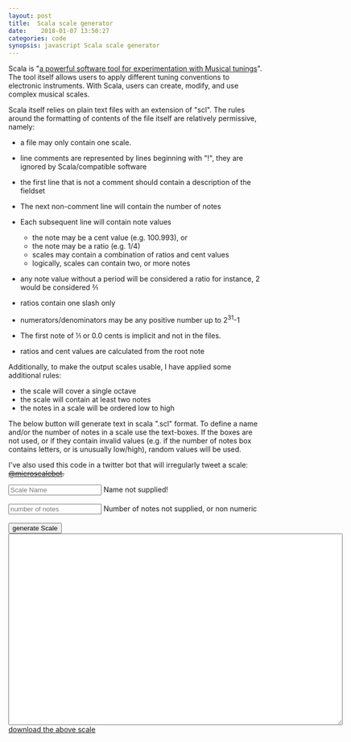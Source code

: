 ```yaml
---
layout: post
title:  Scala scale generator
date:    2018-01-07 13:50:27
categories: code
synopsis: javascript Scala scale generator
---
```


<script>
/*
  Generate Scala
*/
    /*Random string, number and bool functions*/
    function randomString(length) {
      var returnString = "";
      /*below variable roughly has letter frequencies matching English language
          should mean that output text is less exotic looking
      */
      var possible = "aaaaaaaaaaaaaaaabbbcccccddddddddeeeeeeeeeeeeeeeeeeeeeeeeefffffgggghhhhhhhhhhhhiiiiiiiiiiiiiijkllllllllmmmmmnnnnnnnnnnnnoooooooooooooooopppqrrrrrrrrrrrrssssssssssstttttttttttttttttttttttuuuuuuvwwwwwxyyyyz";
      for (var i = 0; i < length; i++)
        returnString += possible.charAt(Math.floor(Math.random() * possible.length));
      return returnString;
    }

    function randomBool() {
      var returnBool = Math.random() >= 0.5;
      return returnBool;
    }

    function randomfloat(rangeLower, rangeUpper) {
      /*a variation on the randomInt function*/
        var returnFloat = Math.random()*(rangeUpper-rangeLower)+rangeLower;
        return returnFloat;
    }

    function randomInt(lowerBound, upperBound) {
       var returnInt = Math.ceil(Math.random()*(upperBound-lowerBound)+lowerBound);
       return returnInt;
    }

    function createArray(length) {
      //poached from  https://stackoverflow.com/questions/966225/how-can-i-create-a-two-dimensional-array-in-javascript/966938#966938
      // bizarrely complex to declare multi-dimensional arrays!?!
        var arr = new Array(length || 0),
            i = length;
        if (arguments.length > 1) {
            var args = Array.prototype.slice.call(arguments, 1);
            while(i--) arr[length-1 - i] = createArray.apply(this, args);
        }
        return arr;
    }

    function outputScale(title, notes) {
      var header = "! "+ title +".scl\r!\rScale generated in Javascript\r"+notes+"\r!\r";
      var arrayBredth=2 // how large is the second dimension of the array
      var noteArray=createArray(notes, arrayBredth);
      var noteList = "";
      //Generate the noteList
      for (var i = 0; i < notes; i++) {
        if (randomBool()) {
          key = generateRatio();
          var value = eval(key)*600;//octave = ratio of 2/1, or 1200 cents.  To Convert ratio to cents, multiply by 600.
          noteArray[i][0] = key;
          noteArray[i][1] = value;
        }
        else {
          key = generateCent();
          noteArray[i][0] = key;
          noteArray[i][1] = key;
        }
      }

      //sort the in array based on the second dimension
      noteArray.sort(function(a,b){
        return a[1] - b[1];
      });

      for (var i = 0; i < noteArray.length-1; i++) { //final note will be manually added later
        noteList += noteArray[i][0]+"\r";
      }
      noteList +="2/1" /*final note in scale will beone octabe higher (e.g. ratio: 2/1)*/
      document.getElementById("outScale").innerHTML = header+noteList;
}
    function generateRatio() {
      var maxPossibleDenom = 30;  // local var
      var denom=randomInt(2,maxPossibleDenom);
      var nom = maxPossibleDenom*2; //assigned to 2*theoretical maximum, to trigger while loop
      while (nom>=2*denom) {
        nom=randomInt(1,maxPossibleDenom);
      }
      var key = nom+"/"+denom;
      return key
    }

    function generateCent(inArray) {
      var  key   = randomfloat(0.1,1199.9);
      return key;
    }
    function generateLink(ScaleName) {
      document.getElementById("outScaleLink").setAttribute("download", ScaleName+".scl");
      var txt = document.getElementById('outScale');
      document.getElementById('outScaleLink').onclick = function(code) {
        this.href = 'data:text/plain;charset=utf-8,'
          + encodeURIComponent(txt.value);
      }
    }

    function outScl() {
          var nameError = document.getElementById("nameError");
           nameError.classList.add("hidden");
      // }
      var name = document.getElementById("textbox1").value;
      if (!name || name.length ===0) {
        name = randomString(randomInt(3,8));
        nameError.classList.remove("hidden");
      }
      var lengthError = document.getElementById("lengthError");
       lengthError.classList.add("hidden");
      var scaleLength = parseFloat(document.getElementById("textbox2").value); //using parseInt here would explicitly change the type if it were a float- we don't want that; it'll break the if/else below

      if (!(typeof scaleLength==='number' && (scaleLength%1)===0 && scaleLength >1))
      //value must be
      // + typeof = 'number'
      // + a whole number (modulo 1 = 0)
      // + and greater than 1
      {
        scaleLength = randomInt(3,23);
        lengthError.classList.remove("hidden");
      }

      document.getElementById("outScale").setAttribute("rows", scaleLength+5);//pad five rows to account for header
      outputScale(name, scaleLength);
      generateLink(name);

   }
   </script>
  Scala is "[a powerful software tool for experimentation with Musical tunings](http://huygens-fokker.org/scala/)". The tool itself allows users to apply different tuning conventions to electronic instruments. With Scala, users can create, modify, and use complex musical scales.

  Scala itself relies on plain text files with an extension of "scl". The rules around the formatting of contents of the file itself are relatively permissive, namely:

+ a file may only contain one scale.
+ line comments are represented by lines beginning with "!", they are ignored by Scala/compatible software
+ the first line that is not a comment should contain a description of the fieldset
+ The next non-comment line will contain the number of notes
+ Each subsequent line will contain note values
  + the note may be a cent value (e.g. 100.993), or
  + the note may be a ratio (e.g. 1/4)
  + scales may contain a combination of ratios and cent values
  + logically, scales can contain two, or more notes

+ any note value without a period will be considered a ratio for instance, 2 would be considered 2&frasl;1
+ ratios contain one slash only
+ numerators/denominators may be any positive number up to 2<sup>31</sup>-1
+ The first note of 1&frasl;1 or 0.0 cents is implicit and not in the files.
+ ratios and cent values are calculated from the root note

Additionally, to make the output scales usable, I have applied some additional rules:

+ the scale will cover a single octave
+ the scale will contain at least two notes
+ the notes in a scale will be ordered low to high

The below button will generate text in scala ".scl" format. To define a name and/or the number of notes in a scale use the text-boxes. If the boxes are not used, or if they contain invalid values (e.g. if the number of notes box contains letters, or is unusually low/high), random values will be used.

I've also used this code in a twitter bot that will irregularly tweet a scale:
~~[@microscalebot](https://twitter.com/microscalebot).~~

<input type="text" name="name" id="textbox1" placeholder="Scale Name" />
<label for="name" id="nameError" class="blockError"> Name not supplied!</label><br><br>
<input type="text" name="textbox2" placeholder="number of notes" id="textbox2" /><label for="name" id="lengthError" class="blockError"> Number of notes not supplied, or non numeric</label><br><br>
    <input type="submit" name="button" id="button1" onclick="outScl()" value="generate Scale" /> <br>
<textarea id="outScale" name="name" rows="25" cols="80"></textarea><br>
<a href="" id="outScaleLink" download="">download the above scale</a> <br>
